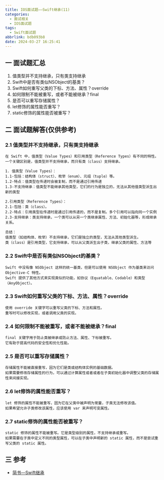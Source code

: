 ```yaml
---
title: IOS面试题——Swift继承(11)
categories:
  - 面试相关
  - IOS面试题
tags:
  - Swift面试题
abbrlink: bdb093b8
date: 2024-03-27 16:25:41
---
```

## 一 面试题汇总

1. 值类型并不支持继承，只有类支持继承
2. Swift中是否有类似NSObject的基类？
3. Swift如何重写父类的下标、方法、属性？override
4. 如何限制不能被重写，或者不能被继承？final
5. 是否可以重写存储属性？<!--more-->
6. let修饰的属性能否重写？
7. static修饰的属性能否被重写？

## 二 面试题解答(仅供参考)

### 2.1 值类型并不支持继承，只有类支持继承

```
在 Swift 中，值类型（Value Types）和引用类型（Reference Types）有不同的特性。
一个关键区别是，值类型并不支持继承，而只有类（class）支持继承。

1. 值类型（Value Types）：
1.1-包括：结构体（struct）、枚举（enum）、元组（tuple）等。
1.2-特点：值类型在传递时会被复制，而不是通过引用传递
1.3-不支持继承：值类型不能继承其他类型，它们的行为是独立的，无法从其他值类型派生出新的类型

2.引用类型（Reference Types）：
2.1-包括：类（class）。
2.2-特点：引用类型在传递时是通过引用传递的，而不是复制。多个引用可以指向同一个实例
2.3-支持继承：类支持继承，一个类可以从另一个类继承属性、方法、初始化器等，形成继承关系。

总结：
值类型（如结构体、枚举）不支持继承，它们是独立的类型，无法从其他类型派生。
类（class）是引用类型，它支持继承，可以从父类派生出子类，继承父类的属性、方法等
```

### 2.2 Swift中是否有类似NSObject的基类？

```
Swift 中没有像 NSObject 这样的统一基类，但是可以使用 NSObject 作为基类来访问 Objective-C 特性。  
Swift 提供了其他方式来实现类似的功能，如协议（Equatable、Codable）和类型（AnyObject）。
```

### 2.3 Swift如何重写父类的下标、方法、属性？override

```
使用 override 关键字可以重写父类的下标、方法和属性。
重写时可以修改实现，或者调用父类的实现。
```

### 2.4 如何限制不能被重写，或者不能被继承？final

```
final 关键字用于防止类被继承或防止方法、属性、下标被重写。
它有助于提高代码的安全性和优化性能。
```
### 2.5 是否可以重写存储属性？

```
存储属性不能被直接重写，因为它们是类或结构体实例的基础数据。
如果需要修改存储属性的行为，可以通过计算属性或者或者在子类初始化器中调整父类的存储属性来间接实现。
```

### 2.6 let修饰的属性能否重写？

```
let 修饰的属性不能被重写，因为它在父类中被声明为常量，子类无法修改该值。
如果希望允许子类修改该属性，应该使用 var 来声明可变属性。
```

### 2.7 static修饰的属性能否被重写？

```
static 修饰的属性不能被重写。它是类型级别的属性，不支持继承或重写。
如果需要在子类中定义不同的类型属性，可以在子类中声明新的 static 属性，而不是尝试重写父类的 static 属性。
```

## 三 参考

* [简书—Swift继承](https://www.jianshu.com/p/410f01d9e638)

